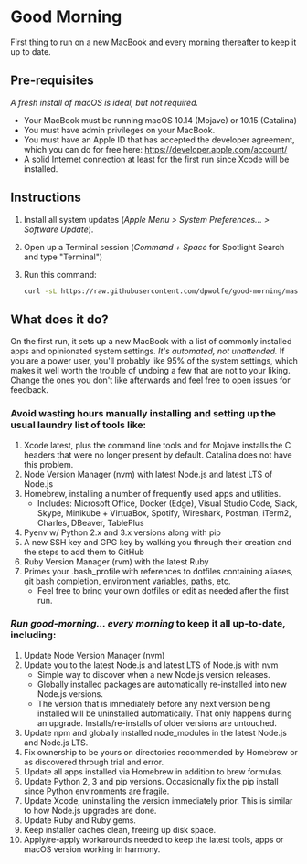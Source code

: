 # Good Morning

First thing to run on a new MacBook and every morning thereafter to keep it up to date.

## Pre-requisites

_A fresh install of macOS is ideal, but not required._

- Your MacBook must be running macOS 10.14 (Mojave) or 10.15 (Catalina)
- You must have admin privileges on your MacBook.
- You must have an Apple ID that has accepted the developer agreement, which you can do
   for free here: <https://developer.apple.com/account/>
- A solid Internet connection at least for the first run since Xcode will be installed.

## Instructions

1. Install all system updates (_Apple Menu > System Preferences... > Software Update_).
2. Open up a Terminal session (_Command + Space_ for Spotlight Search and type "Terminal")
3. Run this command:

   ```sh
   curl -sL https://raw.githubusercontent.com/dpwolfe/good-morning/master/good-morning.sh | bash
   ```

## What does it do?

On the first run, it sets up a new MacBook with a list of commonly installed apps and
opinionated system settings. _It's automated, not unattended._ If you are a power user,
you'll probably like 95% of the system settings, which makes it well worth the trouble
of undoing a few that are not to your liking. Change the ones you don't like afterwards
and feel free to open issues for feedback.

### Avoid wasting hours manually installing and setting up the usual laundry list of tools like:

1. Xcode latest, plus the command line tools and for Mojave installs the C headers
   that were no longer present by default. Catalina does not have this problem.
2. Node Version Manager (nvm) with latest Node.js and latest LTS of Node.js
3. Homebrew, installing a number of frequently used apps and utilities.
   - Includes: Microsoft Office, Docker (Edge), Visual Studio Code, Slack, Skype, Minikube + VirtuaBox,
     Spotify, Wireshark, Postman, iTerm2, Charles, DBeaver, TablePlus
4. Pyenv w/ Python 2.x and 3.x versions along with pip
5. A new SSH key and GPG key by walking you through their creation and the steps to add
   them to GitHub
6. Ruby Version Manager (rvm) with the latest Ruby
7. Primes your .bash_profile with references to dotfiles containing aliases, git bash completion,
   environment variables, paths, etc.
   - Feel free to bring your own dotfiles or edit as needed after the first run.

### _Run good-morning... every morning_ to keep it all up-to-date, including:

1. Update Node Version Manager (nvm)
2. Update you to the latest Node.js and latest LTS of Node.js with nvm
   - Simple way to discover when a new Node.js version releases.
   - Globally installed packages are automatically re-installed into new Node.js versions.
   - The version that is immediately before any next version being installed will be uninstalled automatically.
     That only happens during an upgrade. Installs/re-installs of older versions are untouched.
3. Update npm and globally installed node_modules in the latest Node.js and Node.js LTS.
4. Fix ownership to be yours on directories recommended by Homebrew or as discovered through trial and error.
5. Update all apps installed via Homebrew in addition to brew formulas.
6. Update Python 2, 3 and pip versions. Occasionally fix the pip install since Python environments are fragile.
7. Update Xcode, uninstalling the version immediately prior. This is similar to how Node.js upgrades are done.
8. Update Ruby and Ruby gems.
9. Keep installer caches clean, freeing up disk space.
10. Apply/re-apply workarounds needed to keep the latest tools, apps or macOS version working in harmony.
